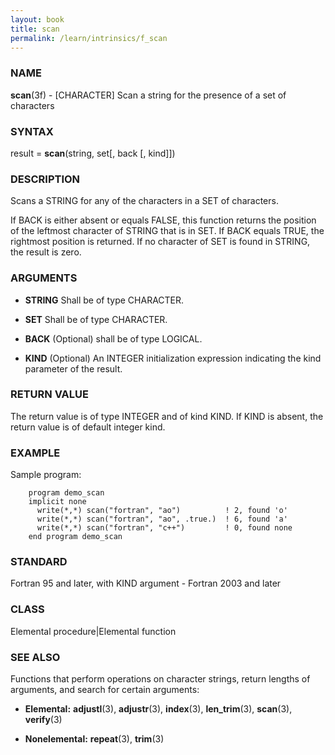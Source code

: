 ```yaml
---
layout: book
title: scan
permalink: /learn/intrinsics/f_scan
---
```

### NAME

**scan**(3f) - \[CHARACTER\] Scan a string for the
presence of a set of characters

### SYNTAX

result = **scan**(string, set\[, back \[, kind\]\])

### DESCRIPTION

Scans a STRING for any of the characters in a SET of characters.

If BACK is either absent or equals FALSE, this function returns the
position of the leftmost character of STRING that is in SET. If BACK
equals TRUE, the rightmost position is returned. If no character of SET
is found in STRING, the result is zero.

### ARGUMENTS

  - **STRING**
    Shall be of type CHARACTER.

  - **SET**
    Shall be of type CHARACTER.

  - **BACK**
    (Optional) shall be of type LOGICAL.

  - **KIND**
    (Optional) An INTEGER initialization expression indicating the kind
    parameter of the result.

### RETURN VALUE

The return value is of type INTEGER and of kind KIND. If KIND is absent,
the return value is of default integer kind.

### EXAMPLE

Sample program:

```
    program demo_scan
    implicit none
      write(*,*) scan("fortran", "ao")          ! 2, found 'o'
      write(*,*) scan("fortran", "ao", .true.)  ! 6, found 'a'
      write(*,*) scan("fortran", "c++")         ! 0, found none
    end program demo_scan
```

### STANDARD

Fortran 95 and later, with KIND argument - Fortran 2003 and later

### CLASS

Elemental procedure|Elemental function

### SEE ALSO

Functions that perform operations on character strings, return lengths
of arguments, and search for certain arguments:

  - **Elemental:**
    **adjustl**(3), **adjustr**(3), **index**(3), **len\_trim**(3),
    **scan**(3), **verify**(3)

  - **Nonelemental:**
    **repeat**(3), **trim**(3)

